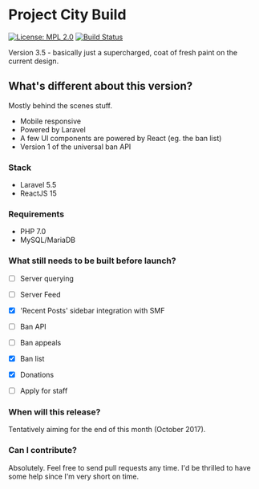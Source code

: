 # Project City Build
[![License: MPL 2.0](https://img.shields.io/badge/License-MPL%202.0-brightgreen.svg)](https://opensource.org/licenses/MPL-2.0) [![Build Status](https://travis-ci.org/itsmyfirstday/ProjectCityBuild.svg?branch=v3.5)](https://travis-ci.org/itsmyfirstday/ProjectCityBuild)

Version 3.5 - basically just a supercharged, coat of fresh paint on the current design.

## What's different about this version?
Mostly behind the scenes stuff.
* Mobile responsive
* Powered by Laravel
* A few UI components are powered by React (eg. the ban list)
* Version 1 of the universal ban API

### Stack
* Laravel 5.5
* ReactJS 15

### Requirements
* PHP 7.0
* MySQL/MariaDB

### What still needs to be built before launch?
- [ ] Server querying
- [ ] Server Feed
- [x] 'Recent Posts' sidebar integration with SMF
- [ ] Ban API
- [ ] Ban appeals
- [x] Ban list
- [x] Donations
- [ ] Apply for staff


### When will this release?
Tentatively aiming for the end of this month (October 2017).

### Can I contribute?
Absolutely. Feel free to send pull requests any time. I'd be thrilled to have some help since I'm very short on time.